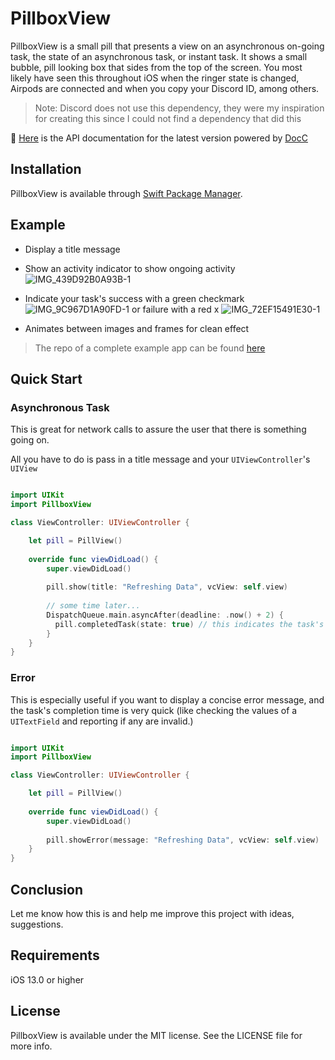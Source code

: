 # PillboxView

PillboxView is a small pill that presents a view on an asynchronous on-going task, the state of an asynchronous task, or instant task. It shows a small bubble, pill looking box that sides from the top of the screen. You most likely have seen this throughout iOS when the ringer state is changed, Airpods are connected and when you copy your Discord ID, among others. 

> Note: Discord does not use this dependency, they were my inspiration for creating this since I could not find a dependency that did this

📝 [Here](https://docs.awesomeplayer.tech/documentation/pillboxview) is the API documentation for the latest version powered by [DocC](https://developer.apple.com/documentation/docc)

## Installation

PillboxView is available through [Swift Package Manager](https://www.swift.org/package-manager).

## Example

- Display a title message
- Show an activity indicator to show ongoing activity ![IMG_439D92B0A93B-1](https://user-images.githubusercontent.com/70717139/147837941-3ebd4ed7-b547-4601-87f5-dec0c7d5f317.jpeg)

- Indicate your task's success with a green checkmark ![IMG_9C967D1A90FD-1](https://user-images.githubusercontent.com/70717139/147837835-c8090601-8134-42eb-acd3-463968d7a4d1.jpeg) 
 or failure with a red x ![IMG_72EF15491E30-1](https://user-images.githubusercontent.com/70717139/147837825-ce3c8894-f68c-4a08-94a8-38f3d5586fea.jpeg)
- Animates between images and frames for clean effect

> The repo of a complete example app can be found [here](https://github.com/Awesomeplayer165/PillboxView-Example/)

## Quick Start

### Asynchronous Task

This is great for network calls to assure the user that there is something going on.

All you have to do is pass in a title message and your `UIViewController`'s `UIView`

```swift

import UIKit
import PillboxView

class ViewController: UIViewController {

    let pill = PillView()
    
    override func viewDidLoad() {
        super.viewDidLoad()
        
        pill.show(title: "Refreshing Data", vcView: self.view)
        
        // some time later...
        DispatchQueue.main.asyncAfter(deadline: .now() + 2) {
          pill.completedTask(state: true) // this indicates the task's success
        }
    }
}

```

### Error

This is especially useful if you want to display a concise error message, and the task's completion time is very quick (like checking the values of a `UITextField` and reporting if any are invalid.) 

```swift

import UIKit
import PillboxView

class ViewController: UIViewController {

    let pill = PillView()
    
    override func viewDidLoad() {
        super.viewDidLoad()
        
        pill.showError(message: "Refreshing Data", vcView: self.view)
    }
}

```

## Conclusion

Let me know how this is and help me improve this project with ideas, suggestions.


## Requirements

iOS 13.0 or higher

## License

PillboxView is available under the MIT license. See the LICENSE file for more info.
